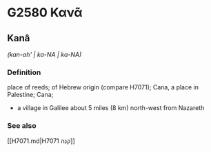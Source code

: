 # G2580 Κανᾶ

## Kanâ

_(kan-ah' | ka-NA | ka-NA)_

### Definition

place of reeds; of Hebrew origin (compare H7071); Cana, a place in Palestine; Cana; 

- a village in Galilee about 5 miles (8 km) north-west from Nazareth

### See also

[[H7071.md|H7071 קנה]]
